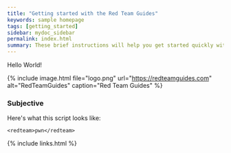 ```yaml
---
title: "Getting started with the Red Team Guides"
keywords: sample homepage
tags: [getting_started]
sidebar: mydoc_sidebar
permalink: index.html
summary: These brief instructions will help you get started quickly with the red team gudies.
---
```



Hello World!


{% include image.html file="logo.png" url="https://redteamguides.com" alt="RedTeamGuides" caption="Red Team Guides" %}



### Subjective

Here's what this script looks like:

```
<redteam>pwn</redteam>

```


{% include links.html %}
